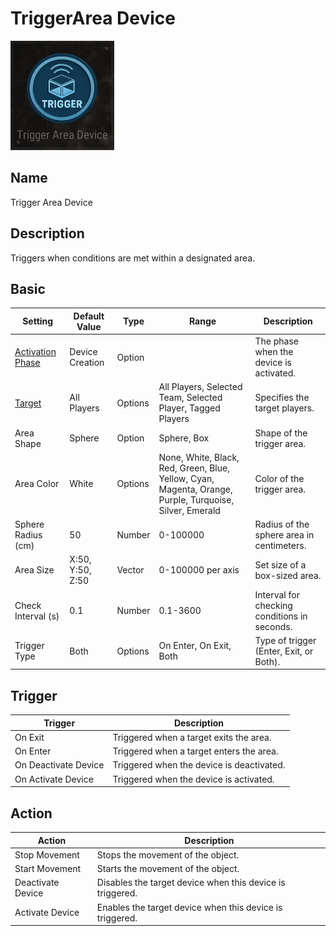 # TriggerArea Device

![TriggerArea Icon](../.images/DeviceIcons/Device_TriggerArea.png)

## Name

Trigger Area Device

## Description

Triggers when conditions are met within a designated area.

## Basic

| Setting                                      | Default Value     | Type | Range | Description                                      |
|----------------------------------------------|-------------------|------|-------|--------------------------------------------------|
| [Activation Phase](../General/Common_Device_Settings.md#activation-phase) | Device Creation    | Option | | The phase when the device is activated.           |
| [Target](../General/Common_Device_Settings.md#target)                     | All Players        | Options | All Players, Selected Team, Selected Player, Tagged Players | Specifies the target players.                     |
| Area Shape                                   | Sphere            | Option | Sphere, Box | Shape of the trigger area.                        |
| Area Color                                   | White             | Options | None, White, Black, Red, Green, Blue, Yellow, Cyan, Magenta, Orange, Purple, Turquoise, Silver, Emerald | Color of the trigger area.                        |
| Sphere Radius (cm)                           | 50                | Number | 0-100000 | Radius of the sphere area in centimeters.         |
| Area Size                           | X:50, Y:50, Z:50                 | Vector | 0-100000 per axis | Set size of a box-sized area.         |
| Check Interval (s)                           | 0.1               | Number | 0.1-3600 | Interval for checking conditions in seconds.      |
| Trigger Type                                 | Both              | Options | On Enter, On Exit, Both | Type of trigger (Enter, Exit, or Both).           |

## Trigger

| Trigger                | Description                                                        |
|------------------------|--------------------------------------------------------------------|
| On Exit                | Triggered when a target exits the area.                            |
| On Enter               | Triggered when a target enters the area.                           |
| On Deactivate Device   | Triggered when the device is deactivated.                          |
| On Activate Device     | Triggered when the device is activated.                            |

## Action

| Action                | Description                                                        |
|-----------------------|--------------------------------------------------------------------|
| Stop Movement         | Stops the movement of the object.                                   |
| Start Movement        | Starts the movement of the object.                                  |
| Deactivate Device     | Disables the target device when this device is triggered.           |
| Activate Device       | Enables the target device when this device is triggered.            |
